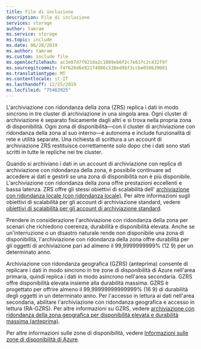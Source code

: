 ```yaml
---
title: File di inclusione
description: File di inclusione
services: storage
author: tamram
ms.service: storage
ms.topic: include
ms.date: 06/28/2019
ms.author: tamram
ms.custom: include file
ms.openlocfilehash: ac3e87d7f921da2c1089eb6f2c7e61fc2c432f9f
ms.sourcegitcommit: f4f626d6e92174086c530ed9bf3ccbe058639081
ms.translationtype: MT
ms.contentlocale: it-IT
ms.lasthandoff: 12/25/2019
ms.locfileid: "75463925"
---
```

L'archiviazione con ridondanza della zona (ZRS) replica i dati in modo sincrono in tre cluster di archiviazione in una singola area. Ogni cluster di archiviazione è separato fisicamente dagli altri e si trova nella propria zona di disponibilità. Ogni zona di disponibilità&mdash;con il cluster di archiviazione con ridondanza della zona al suo interno&mdash;è autonoma e include funzionalità di rete e utilità separate. Una richiesta di scrittura a un account di archiviazione ZRS restituisce correttamente solo dopo che i dati sono stati scritti in tutte le repliche nei tre cluster.

Quando si archiviano i dati in un account di archiviazione con replica di archiviazione con ridondanza della zona, è possibile continuare ad accedere ai dati e gestirli se una zona di disponibilità non è più disponibile. L'archiviazione con ridondanza della zona offre prestazioni eccellenti e bassa latenza. ZRS offre gli stessi obiettivi di scalabilità dell' [archiviazione con ridondanza locale (con ridondanza locale)](../articles/storage/common/storage-redundancy-lrs.md). Per altre informazioni sugli obiettivi di scalabilità per gli account di archiviazione standard, vedere [obiettivi di scalabilità per gli account di archiviazione standard](../articles/storage/common/scalability-targets-standard-account.md).

Prendere in considerazione l'archiviazione con ridondanza della zona per scenari che richiedono coerenza, durabilità e disponibilità elevata. Anche se un'interruzione o un disastro naturale rende non disponibile una zona di disponibilità, l'archiviazione con ridondanza della zona offre durabilità per gli oggetti di archiviazione pari ad almeno il 99,9999999999% (12 9) per un determinato anno.

Archiviazione con ridondanza geografica (GZRS) (anteprima) consente di replicare i dati in modo sincrono in tre zone di disponibilità di Azure nell'area primaria, quindi replica i dati in modo asincrono nell'area secondaria. GZRS offre disponibilità elevata insieme alla durabilità massima. GZRS è progettato per offrire almeno il 99,99999999999999% (16 9) di durabilità degli oggetti in un determinato anno. Per l'accesso in lettura ai dati nell'area secondaria, abilitare l'archiviazione con ridondanza geografica e accesso in lettura (RA-GZRS). Per altre informazioni su GZRS, vedere [archiviazione con ridondanza della zona geografica per disponibilità elevata e durabilità massima (anteprima)](../articles/storage/common/storage-redundancy-gzrs.md).

Per altre informazioni sulle zone di disponibilità, vedere [Informazioni sulle zone di disponibilità di Azure](https://docs.microsoft.com/azure/availability-zones/az-overview).
